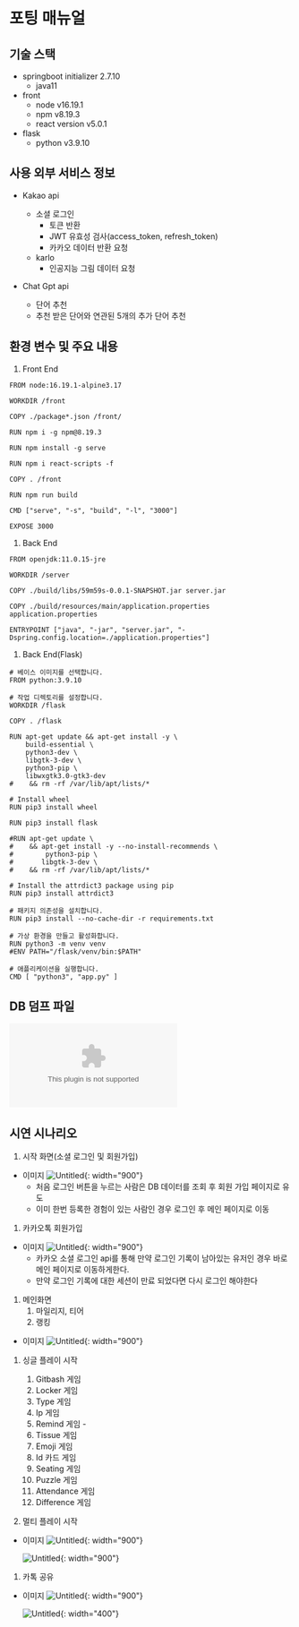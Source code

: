 # 포팅 매뉴얼

## 기술 스택

- springboot initializer 2.7.10
  - java11
- front
  - node v16.19.1
  - npm v8.19.3
  - react version v5.0.1
- flask
  - python v3.9.10

## 사용 외부 서비스 정보

- Kakao api

  - 소셜 로그인
    - 토큰 반환
    - JWT 유효성 검사(access_token, refresh_token)
    - 카카오 데이터 반환 요청
  - karlo
    - 인공지능 그림 데이터 요청

- Chat Gpt api
  - 단어 추천
  - 추천 받은 단어와 연관된 5개의 추가 단어 추천

## 환경 변수 및 주요 내용

1. Front End

```
FROM node:16.19.1-alpine3.17

WORKDIR /front

COPY ./package*.json /front/

RUN npm i -g npm@8.19.3

RUN npm install -g serve

RUN npm i react-scripts -f

COPY . /front

RUN npm run build

CMD ["serve", "-s", "build", "-l", "3000"]

EXPOSE 3000
```

1. Back End

```
FROM openjdk:11.0.15-jre

WORKDIR /server

COPY ./build/libs/59m59s-0.0.1-SNAPSHOT.jar server.jar

COPY ./build/resources/main/application.properties application.properties

ENTRYPOINT ["java", "-jar", "server.jar", "-Dspring.config.location=./application.properties"]
```

1. Back End(Flask)

```
# 베이스 이미지를 선택합니다.
FROM python:3.9.10

# 작업 디렉토리를 설정합니다.
WORKDIR /flask

COPY . /flask

RUN apt-get update && apt-get install -y \
    build-essential \
    python3-dev \
    libgtk-3-dev \
    python3-pip \
    libwxgtk3.0-gtk3-dev
#    && rm -rf /var/lib/apt/lists/*

# Install wheel
RUN pip3 install wheel

RUN pip3 install flask

#RUN apt-get update \
#    && apt-get install -y --no-install-recommends \
#        python3-pip \
#       libgtk-3-dev \
#    && rm -rf /var/lib/apt/lists/*

# Install the attrdict3 package using pip
RUN pip3 install attrdict3

# 패키지 의존성을 설치합니다.
RUN pip3 install --no-cache-dir -r requirements.txt

# 가상 환경을 만들고 활성화합니다.
RUN python3 -m venv venv
#ENV PATH="/flask/venv/bin:$PATH"

# 애플리케이션을 실행합니다.
CMD [ "python3", "app.py" ]
```

## DB 덤프 파일

![Dump 파일](./%ED%8F%AC%ED%8C%85%20%EB%A7%A4%EB%89%B4%EC%96%BC/Dump.zip)

## 시연 시나리오

1. 시작 화면(소셜 로그인 및 회원가입)

- 이미지
  ![Untitled](./%ED%8F%AC%ED%8C%85%20%EB%A7%A4%EB%89%B4%EC%96%BC/Untitled.png){: width="900"}
  - 처음 로그인 버튼을 누르는 사람은 DB 데이터를 조회 후 회원 가입 페이지로 유도
  - 이미 한번 등록한 경험이 있는 사람인 경우 로그인 후 메인 페이지로 이동

1. 카카오톡 회원가입

- 이미지
  ![Untitled](./%ED%8F%AC%ED%8C%85%20%EB%A7%A4%EB%89%B4%EC%96%BC/Untitled1.png){: width="900"}
  - 카카오 소셜 로그인 api를 통해 만약 로그인 기록이 남아있는 유저인 경우 바로 메인 페이지로 이동하게한다.
  - 만약 로그인 기록에 대한 세션이 만료 되었다면 다시 로그인 해야한다

1. 메인화면
   1. 마일리지, 티어
   2. 랭킹

- 이미지
  ![Untitled](./%ED%8F%AC%ED%8C%85%20%EB%A7%A4%EB%89%B4%EC%96%BC/Untitled2.png){: width="900"}

1. 싱글 플레이 시작

   1. Gitbash 게임
   2. Locker 게임
   3. Type 게임
   4. Ip 게임
   5. Remind 게임 -
   6. Tissue 게임
   7. Emoji 게임
   8. Id 카드 게임
   9. Seating 게임
   10. Puzzle 게임
   11. Attendance 게임
   12. Difference 게임

1. 멀티 플레이 시작

- 이미지
  ![Untitled](./%ED%8F%AC%ED%8C%85%20%EB%A7%A4%EB%89%B4%EC%96%BC/Untitled3.png){: width="900"}

  ![Untitled](./%ED%8F%AC%ED%8C%85%20%EB%A7%A4%EB%89%B4%EC%96%BC/Untitled4.png){: width="900"}

1. 카톡 공유

- 이미지
  ![Untitled](./%ED%8F%AC%ED%8C%85%20%EB%A7%A4%EB%89%B4%EC%96%BC/Untitled5.png){: width="900"}

  ![Untitled](./%ED%8F%AC%ED%8C%85%20%EB%A7%A4%EB%89%B4%EC%96%BC/Untitled6.png){: width="400"}
